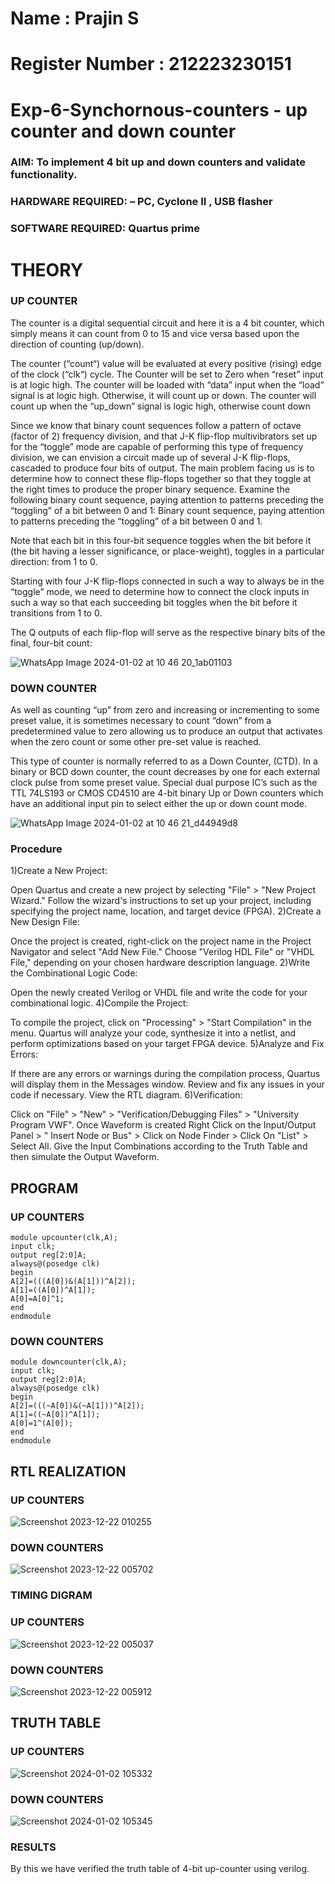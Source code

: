 # Name : Prajin S
# Register Number : 212223230151
# Exp-6-Synchornous-counters - up counter and down counter 
### AIM: To implement 4 bit up and down counters and validate  functionality.
### HARDWARE REQUIRED:  – PC, Cyclone II , USB flasher
### SOFTWARE REQUIRED:   Quartus prime
# THEORY 

### UP COUNTER 
The counter is a digital sequential circuit and here it is a 4 bit counter, which simply means it can count from 0 to 15 and vice versa based upon the direction of counting (up/down). 

The counter (“count“) value will be evaluated at every positive (rising) edge of the clock (“clk“) cycle.
The Counter will be set to Zero when “reset” input is at logic high.
The counter will be loaded with “data” input when the “load” signal is at logic high. Otherwise, it will count up or down.
The counter will count up when the “up_down” signal is logic high, otherwise count down

Since we know that binary count sequences follow a pattern of octave (factor of 2) frequency division, and that J-K flip-flop multivibrators set up for the “toggle” mode are capable of performing this type of frequency division, we can envision a circuit made up of several J-K flip-flops, cascaded to produce four bits of output.
The main problem facing us is to determine how to connect these flip-flops together so that they toggle at the right times to produce the proper binary sequence.
Examine the following binary count sequence, paying attention to patterns preceding the “toggling” of a bit between 0 and 1:
Binary count sequence, paying attention to patterns preceding the “toggling” of a bit between 0 and 1.

Note that each bit in this four-bit sequence toggles when the bit before it (the bit having a lesser significance, or place-weight), toggles in a particular direction: from 1 to 0.



 
 

Starting with four J-K flip-flops connected in such a way to always be in the “toggle” mode, we need to determine how to connect the clock inputs in such a way so that each succeeding bit toggles when the bit before it transitions from 1 to 0.

The Q outputs of each flip-flop will serve as the respective binary bits of the final, four-bit count:

 
 
![WhatsApp Image 2024-01-02 at 10 46 20_1ab01103](https://github.com/Prajin19/Exp-7-Synchornous-counters-/assets/144979377/bddcc035-5a0d-4fe4-be9f-4c5c0609281d)


### DOWN COUNTER 

As well as counting “up” from zero and increasing or incrementing to some preset value, it is sometimes necessary to count “down” from a predetermined value to zero allowing us to produce an output that activates when the zero count or some other pre-set value is reached.

This type of counter is normally referred to as a Down Counter, (CTD). In a binary or BCD down counter, the count decreases by one for each external clock pulse from some preset value. Special dual purpose IC’s such as the TTL 74LS193 or CMOS CD4510 are 4-bit binary Up or Down counters which have an additional input pin to select either the up or down count mode.



![WhatsApp Image 2024-01-02 at 10 46 21_d44949d8](https://github.com/Prajin19/Exp-7-Synchornous-counters-/assets/144979377/e3b06835-8984-4d94-8cea-3bdb460f3174)



### Procedure
1)Create a New Project:

Open Quartus and create a new project by selecting "File" > "New Project Wizard."
Follow the wizard's instructions to set up your project, including specifying the project name, location, and target device (FPGA).
2)Create a New Design File:

Once the project is created, right-click on the project name in the Project Navigator and select "Add New File."
Choose "Verilog HDL File" or "VHDL File," depending on your chosen hardware description language.
2)Write the Combinational Logic Code:

Open the newly created Verilog or VHDL file and write the code for your combinational logic.
4)Compile the Project:

To compile the project, click on "Processing" > "Start Compilation" in the menu.
Quartus will analyze your code, synthesize it into a netlist, and perform optimizations based on your target FPGA device.
5)Analyze and Fix Errors:

If there are any errors or warnings during the compilation process, Quartus will display them in the Messages window.
Review and fix any issues in your code if necessary.
View the RTL diagram.
6)Verification:

Click on "File" > "New" > "Verification/Debugging Files" > "University Program VWF".
Once Waveform is created Right Click on the Input/Output Panel > " Insert Node or Bus" > Click on Node Finder > Click On "List" > Select All.
Give the Input Combinations according to the Truth Table and then simulate the Output Waveform.

## PROGRAM 
### UP COUNTERS
```
module upcounter(clk,A);
input clk;
output reg[2:0]A;
always@(posedge clk)
begin
A[2]=(((A[0])&(A[1]))^A[2]);
A[1]=((A[0])^A[1]);
A[0]=A[0]^1;
end
endmodule
```
### DOWN COUNTERS
```
module downcounter(clk,A);
input clk;
output reg[2:0]A;
always@(posedge clk)
begin
A[2]=(((~A[0])&(~A[1]))^A[2]);
A[1]=((~A[0])^A[1]);
A[0]=1^(A[0]);
end
endmodule
```

## RTL REALIZATION  
### UP COUNTERS
![Screenshot 2023-12-22 010255](https://github.com/Prajin19/Exp-7-Synchornous-counters-/assets/144979377/5893683a-906d-47a6-a711-45d9f2bbbe52)

### DOWN COUNTERS
![Screenshot 2023-12-22 005702](https://github.com/Prajin19/Exp-7-Synchornous-counters-/assets/144979377/fa415332-7d30-4dcd-8b1d-2f4fbd0b120e)


### TIMING DIGRAM 
### UP COUNTERS
![Screenshot 2023-12-22 005037](https://github.com/Prajin19/Exp-7-Synchornous-counters-/assets/144979377/53e9f29d-7c7e-49a1-9362-5fecc04d951a)

### DOWN COUNTERS
![Screenshot 2023-12-22 005912](https://github.com/Prajin19/Exp-7-Synchornous-counters-/assets/144979377/08d200ae-fabf-45e9-9f07-2d66f405a608)




## TRUTH TABLE 
### UP COUNTERS
![Screenshot 2024-01-02 105332](https://github.com/Prajin19/Exp-7-Synchornous-counters-/assets/144979377/f8e727e6-ae48-4088-8f61-a18f9b41f478)


### DOWN COUNTERS
![Screenshot 2024-01-02 105345](https://github.com/Prajin19/Exp-7-Synchornous-counters-/assets/144979377/53895785-5d03-4f45-abfa-440f92fd4457)


### RESULTS 
By this we have verified the truth table of 4-bit up-counter using verilog.
